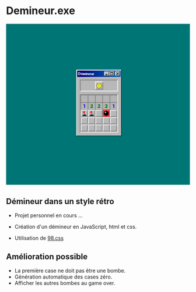 # Demineur.exe

![](demineur.png)

## Démineur dans un style rétro

- Projet personnel en cours ...

- Création d'un démineur en JavaScript, html et css.

- Utilisation de [98.css](https://jdan.github.io/98.css/)

## Amélioration possible

- La première case ne doit pas être une bombe.
- Génération automatique des cases zéro.
- Afficher les autres bombes au game over.

